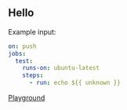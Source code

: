 <a name="hello"></a>
## Hello

Example input:

```yaml
on: push
jobs:
  test:
    runs-on: ubuntu-latest
    steps:
      - run: echo ${{ unknown }}
```

[Playground](https://rhysd.github.io/actionlint/#THIS_URL_WILL_BE_UPDATED)
